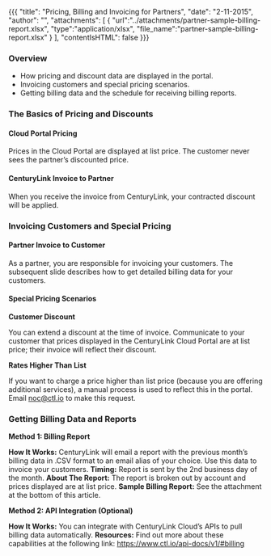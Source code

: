 {{{
  "title": "Pricing, Billing and Invoicing for Partners",
  "date": "2-11-2015",
  "author": "",
  "attachments": [
    {
      "url":"../attachments/partner-sample-billing-report.xlsx",
      "type":"application/xlsx",
      "file_name":"partner-sample-billing-report.xlsx"
    }
  ],
  "contentIsHTML": false
}}}

### Overview
* How pricing and discount data are displayed in the portal.
* Invoicing customers and special pricing scenarios.
* Getting billing data and the schedule for receiving billing reports.

### The Basics of Pricing and Discounts

#### Cloud Portal Pricing

Prices in the Cloud Portal are displayed at list price. The customer never sees the partner’s discounted price.

#### CenturyLink Invoice to Partner

When you receive the invoice from CenturyLink, your contracted discount will be applied.

### Invoicing Customers and Special Pricing

#### Partner Invoice to Customer

As a partner, you are responsible for invoicing your customers. The subsequent slide describes how to get detailed billing data for your customers.

#### Special Pricing Scenarios

**Customer Discount**

You can extend a discount at the time of invoice. Communicate to your customer that prices displayed in the CenturyLink Cloud Portal are at list price; their invoice will reflect their discount.

**Rates Higher Than List**

If you want to charge a price higher than list price (because you are offering additional services), a manual process is used to reflect this in the portal.  Email noc@ctl.io to make this request.

### Getting Billing Data and Reports

**Method 1: Billing Report**

**How It Works:** CenturyLink will email a report with the previous month’s billing data in .CSV format to an email alias of your choice.  Use this data to invoice your customers.
**Timing:** Report is sent by the 2nd business day of the month.
**About The Report:** The report is broken out by account and prices displayed are at list price.
**Sample Billing Report:** See the attachment at the bottom of this article.

**Method 2: API Integration (Optional)**

**How It Works:** You can integrate with CenturyLink Cloud’s APIs to pull billing data automatically.
**Resources:** Find out more about these capabilities at the following link: https://www.ctl.io/api-docs/v1/#billing



